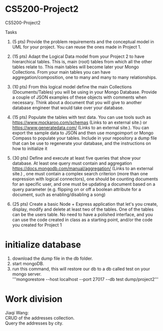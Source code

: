 # CS5200-Project2
CS5200-Project2


Tasks
1. (5 pts) Provide the problem requirements and the conceptual model in UML for your project. You can reuse the ones made in Project 1.
2. (15 pts) Adapt the Logical Data model from your Project 2 to have hierarchical tables. This is, main (root) tables from which all the other tables relate to. This main tables will become later your Mongo Collections. From your main tables you can have aggregation/composition, one to many and many to many relationships.
3. (10 pts) From this logical model define the main Collections (Documents/Tables) you will be using in your Mongo Database. Provide a couple of JSON examples of these objects with comments when necessary. Think about a document that you will give to another database engineer that would take over your database. 
4. (15 pts) Populate the tables with test data. You can use tools such as https://www.mockaroo.com/schemas (Links to an external site.) or  https://www.generatedata.com/ (Links to an external site.). You can export the sample data to JSON and then use mongoimport or Mongo Compass to populate your tables. Include in your repository a dump file that can be use to regenerate your database, and the instructions on how to initialize it

5. (30 pts) Define and execute at least five queries that show your database. At least one query must contain and aggregation https://docs.mongodb.com/manual/aggregation/ (Links to an external site.) , one must contain a complex search criterion (more than one expression with logical connectors), one should be counting documents for an specific user, and one must be updating a document based on a query parameter (e.g. flipping on or off a boolean attribute for a document, such as enabling/disabling a song)

6. (25 pts) Create a basic Node + Express application that let's you create, display, modify and delete at least two of the tables. One of the tables can be the users table. No need to have a polished interface, and you can use the code created in class as a starting point, and/or the code you created for Project 1

# initialize database
1. download the dump file in the db folder.  
2. start mongoDB.  
3. run this command, this will restore our db to a db called test on your mongo server.  
'''mongorestore --host localhost --port 27017 --db test  dump/project2'''

# Work division
Jiaqi Wang:  
CRUD of the addresses collection.  
Query the addresses by city.  
